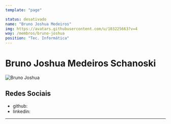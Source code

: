 ```yaml
---
template: "page"

status: desativado
name: "Bruno Joshua Medeiros"
img: https://avatars.githubusercontent.com/u/103225663?v=4
way: /membros/bruno-joshua
position: "Tec. Informática"
---
```


# Bruno Joshua Medeiros Schanoski

![Bruno Joshua](https://avatars.githubusercontent.com/u/103225663?v=4)

## Redes Sociais
- github:
- linkedin:
***